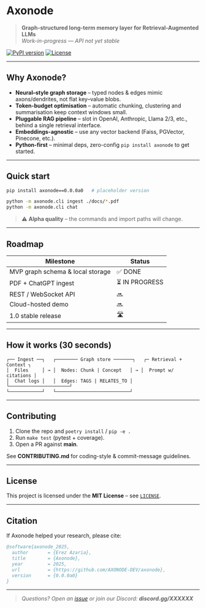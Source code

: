 # Axonode

> **Graph-structured long-term memory layer for Retrieval-Augmented LLMs**  
> _Work-in-progress — API not yet stable_

[![PyPI version](https://img.shields.io/pypi/v/axonode?color=informational)](https://pypi.org/project/axonode/)
[![License](https://img.shields.io/github/license/AXONODE-DEV/axonode)](LICENSE)

---

## Why Axonode?

* **Neural–style graph storage** – typed nodes & edges mimic axons/dendrites, not flat key–value blobs.  
* **Token-budget optimisation** – automatic chunking, clustering and summarisation keep context windows small.  
* **Pluggable RAG pipeline** – slot in OpenAI, Anthropic, Llama 2/3, etc., behind a single retrieval interface.  
* **Embeddings-agnostic** – use any vector backend (Faiss, PGVector, Pinecone, etc.).  
* **Python-first** – minimal deps, zero-config `pip install axonode` to get started.

---

## Quick start

```bash
pip install axonode==0.0.0a0   # placeholder version

python -m axonode.cli ingest ./docs/*.pdf
python -m axonode.cli chat
```

> ⚠️ **Alpha quality** – the commands and import paths will change.

---

## Roadmap

| Milestone | Status |
|-----------|--------|
| MVP graph schema & local storage | ✅ DONE |
| PDF + ChatGPT ingest | ⏳ IN PROGRESS |
| REST / WebSocket API | 🔜 |
| Cloud-hosted demo | 🔜 |
| 1.0 stable release | 🛣️ |

---

## How it works (30 seconds)

```
┌── Ingest ──┐   ┌──────── Graph store ───────┐   ┌─ Retrieval + Context ┐
│  Files     │ → │  Nodes: Chunk | Concept   │ → │  Prompt w/ citations │
│  Chat logs │   │  Edges: TAGS | RELATES_TO │   └──────────────────────┘
└────────────┘   └───────────────────────────┘
```

---

## Contributing

1. Clone the repo and `poetry install` / `pip -e .`  
2. Run `make test` (pytest + coverage).  
3. Open a PR against **main**.

See **CONTRIBUTING.md** for coding-style & commit-message guidelines.

---

## License

This project is licensed under the **MIT License** – see [`LICENSE`](LICENSE).

---

## Citation

If Axonode helped your research, please cite:

```bibtex
@software{axonode_2025,
  author       = {Erez Azaria},
  title        = {Axonode},
  year         = 2025,
  url          = {https://github.com/AXONODE-DEV/axonode},
  version      = {0.0.0a0}
}
```

---

> _Questions? Open an [issue](../../issues) or join our Discord: **discord.gg/XXXXXX**_
